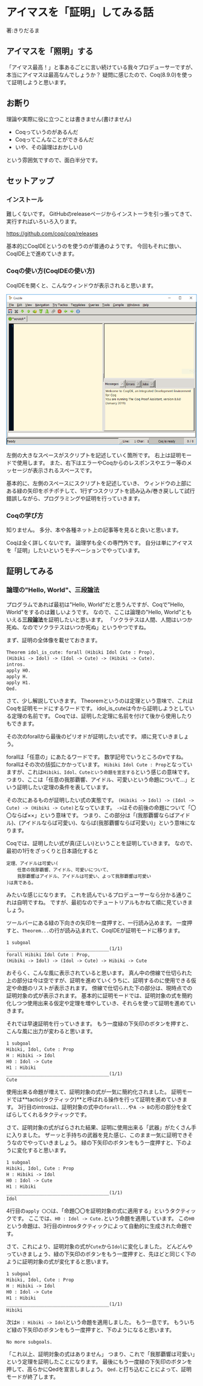 # アイマスを「証明」してみる話
<p class="right">著:きりだるま</p>

## アイマスを「照明」する

「アイマス最高！」と事あるごとに言い続けている我々プロデューサーですが、本当にアイマスは最高なんでしょうか？
疑問に感じたので、Coq(8.9.0)を使って証明しようと思います。

## お断り

理論や実際に役に立つことは書きません(書けません)

- Coqっていうのがあるんだ
- Coqってこんなことができるんだ
- いや、その論理はおかしい()

という雰囲気ですので、面白半分です。

## セットアップ

### インストール

難しくないです。
GitHubのreleaseページからインストーラを引っ張ってきて、実行すればいろいろ入ります。

https://github.com/coq/coq/releases

基本的にCoqIDEというのを使うのが普通のようです。
今回もそれに倣い、CoqIDE上で進めていきます。

### Coqの使い方(CoqIDEの使い方)

CoqIDEを開くと、こんなウィンドウが表示されると思います。

![](images/kiridaruma/window.png)

左側の大きなスペースがスクリプトを記述していく箇所です。
右上は証明モードで使用します。
また、右下はエラーやCoqからのレスポンスやエラー等のメッセージが表示されるスペースです。

基本的に、左側のスペースにスクリプトを記述していき、
ウィンドウの上部にある緑の矢印をポチポチして、1行ずつスクリプトを読み込み/巻き戻しして試行錯誤しながら、プログラミングや証明を行っていきます。

### Coqの学び方

知りません。
多分、本や各種ネット上の記事等を見ると良いと思います。

Coqは全く詳しくないです。
論理学も全くの専門外です。
自分は単にアイマスを「証明」したいというモチベーションでやっています。

## 証明してみる

### 論理の"Hello, World"、三段論法

プログラムであれば最初は"Hello, World"だと思うんですが、Coqで"Hello, World"をするのは難しいようです。
なので、ここは論理の"Hello, World"ともいえる**三段論法**を証明したいと思います。
「ソクラテスは人間、人間はいつか死ぬ、なのでソクラテスはいつか死ぬ」というやつですね。

まず、証明の全体像を載せておきます。

```coq
Theorem idol_is_cute: forall (Hibiki Idol Cute : Prop),
(Hibiki -> Idol) -> (Idol -> Cute) -> (Hibiki -> Cute).
intros.
apply H0.
apply H.
apply H1.
Qed.
```

さて、少し解説していきます。
Theoremというのは定理という意味で、これはCoqを証明モードにするワードです。
idol_is_cuteは今から証明しようとしている定理の名前です。
Coqでは、証明した定理に名前を付けて後から使用したりもできます。

その次のforallから最後のピリオドが証明したい式です。
順に見ていきましょう。

forallは「任意の」にあたるワードです。
数学記号でいうところの`∀`ですね。
forallはその次の括弧にかかっています。
`Hibiki Idol Cute : Prop`となっていますが、これは`Hibiki、Idol、Cuteという命題を宣言する`という感じの意味です。
つまり、ここは「任意の我那覇響、アイドル、可愛いという命題について...」という証明したい定理の条件を表しています。

その次にあるものが証明したい式の実態です。
`(Hibiki -> Idol) -> (Idol -> Cute) -> (Hibiki -> Cute)`となっています。
`->`はその前後の命題について「〇〇ならば××」という意味です。
つまり、この部分は「(我那覇響ならばアイドル)、(アイドルならば可愛い)、ならば(我那覇響ならば可愛い)」という意味になります。

Coqでは、証明したい式が真(正しい)ということを証明していきます。
なので、最初の1行をざっくりと日本語化すると

```
定理、アイドルは可愛い(
    任意の我那覇響、アイドル、可愛いについて、
    我那覇響はアイドル、アイドルは可愛い、よって我那覇響は可愛い
)は真である。
```

みたいな感じになります。
これを読んでいるプロデューサーなら分かる通りこれは自明ですね。
ですが、最初なのでチュートリアルもかねて順に見ていきましょう。

ツールバーにある緑の下向きの矢印を一度押すと、一行読み込めます。
一度押すと、`Theorem...`の行が読み込まれて、CoqIDEが証明モードに移ります。

```
1 subgoal
______________________________________(1/1)
forall Hibiki Idol Cute : Prop,
(Hibiki -> Idol) -> (Idol -> Cute) -> Hibiki -> Cute
```

おそらく、こんな風に表示されていると思います。
真ん中の傍線で仕切られた上の部分は今は空ですが、証明を進めていくうちに、証明するのに使用できる仮定や命題のリストが表示されます。
傍線で仕切られた下の部分は、現時点での証明対象の式が表示されます。
基本的に証明モードでは、証明対象の式を簡約化しつつ使用出来る仮定や定理を増やしていき、それらを使って証明を進めていきます。

それでは早速証明を行っていきます。
もう一度緑の下矢印のボタンを押すと、こんな風に出力が変わると思います。

```
1 subgoal
Hibiki, Idol, Cute : Prop
H : Hibiki -> Idol
H0 : Idol -> Cute
H1 : Hibiki
______________________________________(1/1)
Cute
```

使用出来る命題が増えて、証明対象の式が一気に簡約化されました。
証明モードでは**tactic(タクティック)**と呼ばれる操作を行って証明を進めていきます。
3行目のintrosは、証明対象の式中の`forall...`や`A -> B`の形の部分を全てばらしてくれるタクティックです。

さて、証明対象の式がばらされた結果、証明に使用出来る「武器」がたくさん手に入りました。
ザーッと手持ちの武器を見た感じ、このまま一気に証明できそうなのでやっていきましょう。
緑の下矢印のボタンをもう一度押すと、下のように変化すると思います。

```
1 subgoal
Hibiki, Idol, Cute : Prop
H : Hibiki -> Idol
H0 : Idol -> Cute
H1 : Hibiki
______________________________________(1/1)
Idol
```

4行目の`apply 〇〇`は、「命題〇〇を証明対象の式に適用する」というタクティックです。
ここでは、`H0 : Idol -> Cute.`という命題を適用しています。
この`H0`という命題は、3行目のintrosタクティックによって自動的に生成された命題です。

さて、これにより、証明対象の式が`Cute`から`Idol`に変化しました。
どんどんやっていきましょう、緑の下矢印のボタンをもう一度押すと、先ほどと同じく下のように証明対象の式が変化すると思います。

```
1 subgoal
Hibiki, Idol, Cute : Prop
H : Hibiki -> Idol
H0 : Idol -> Cute
H1 : Hibiki
______________________________________(1/1)
Hibiki
```

次は`H : Hibiki -> Idol`という命題を適用しました。
もう一息です。
もういちど緑の下矢印のボタンをもう一度押すと、下のようになると思います。

```
No more subgoals.
```

「これ以上、証明対象の式はありません」
つまり、これで「我那覇響は可愛い」という定理を証明したことになります。
最後にもう一度緑の下矢印のボタンを押して、高らかにQedを宣言しましょう。
`Qed.`と打ち込むことによって、証明モードが終了します。
